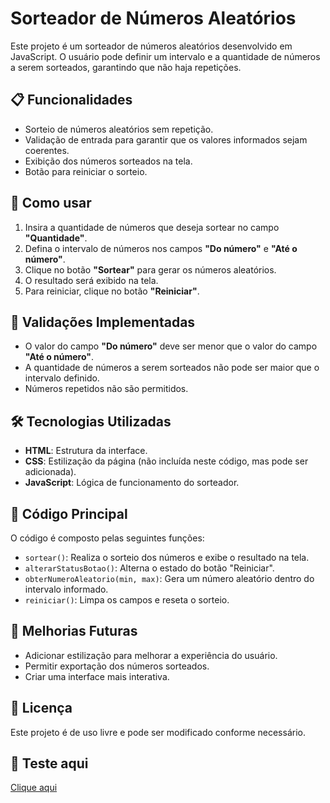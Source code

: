 # Sorteador de Números Aleatórios

Este projeto é um sorteador de números aleatórios desenvolvido em JavaScript. O usuário pode definir um intervalo e a quantidade de números a serem sorteados, garantindo que não haja repetições.

## 📋 Funcionalidades
- Sorteio de números aleatórios sem repetição.
- Validação de entrada para garantir que os valores informados sejam coerentes.
- Exibição dos números sorteados na tela.
- Botão para reiniciar o sorteio.

## 🚀 Como usar
1. Insira a quantidade de números que deseja sortear no campo **"Quantidade"**.
2. Defina o intervalo de números nos campos **"Do número"** e **"Até o número"**.
3. Clique no botão **"Sortear"** para gerar os números aleatórios.
4. O resultado será exibido na tela.
5. Para reiniciar, clique no botão **"Reiniciar"**.

## 📌 Validações Implementadas
- O valor do campo **"Do número"** deve ser menor que o valor do campo **"Até o número"**.
- A quantidade de números a serem sorteados não pode ser maior que o intervalo definido.
- Números repetidos não são permitidos.

## 🛠 Tecnologias Utilizadas
- **HTML**: Estrutura da interface.
- **CSS**: Estilização da página (não incluída neste código, mas pode ser adicionada).
- **JavaScript**: Lógica de funcionamento do sorteador.

## 📜 Código Principal
O código é composto pelas seguintes funções:

- `sortear()`: Realiza o sorteio dos números e exibe o resultado na tela.
- `alterarStatusBotao()`: Alterna o estado do botão "Reiniciar".
- `obterNumeroAleatorio(min, max)`: Gera um número aleatório dentro do intervalo informado.
- `reiniciar()`: Limpa os campos e reseta o sorteio.

## 📝 Melhorias Futuras
- Adicionar estilização para melhorar a experiência do usuário.
- Permitir exportação dos números sorteados.
- Criar uma interface mais interativa.

## 📄 Licença
Este projeto é de uso livre e pode ser modificado conforme necessário.

## 🚀 Teste aqui
[Clique aqui](https://sorteador-numeros-sigma-mauve.vercel.app/)




